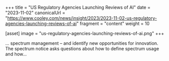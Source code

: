 +++
title = "US Regulatory Agencies Launching Reviews of AI"
date = "2023-11-02"
canonicalUrl = "https://www.cooley.com/news/insight/2023/2023-11-02-us-regulatory-agencies-launching-reviews-of-ai"
fragment = "content"
weight = 10

[asset]
    image = "us-regulatory-agencies-launching-reviews-of-ai.png"
+++

... spectrum management – and identify new opportunities for innovation. 
The spectrum notice asks questions about how to define spectrum usage and 
how...
